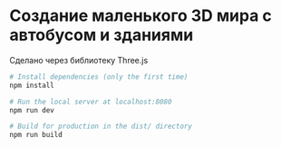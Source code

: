 # Создание маленького 3D мира с автобусом и зданиями

Сделано через библиотеку Three.js

``` bash
# Install dependencies (only the first time)
npm install

# Run the local server at localhost:8080
npm run dev

# Build for production in the dist/ directory
npm run build
```
